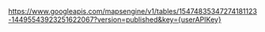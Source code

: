 https://www.googleapis.com/mapsengine/v1/tables/15474835347274181123-14495543923251622067?version=published&key={userAPIKey}